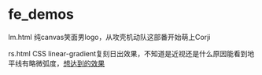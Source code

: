 # fe_demos
lm.html 纯canvas笑面男logo，从攻壳机动队这部番开始萌上Corji

rs.html CSS linear-gradient复刻日出效果，不知道是近视还是什么原因能看到地平线有略微弧度，[想达到的效果](http://photo.weibo.com/2382588143/wbphotos/large/mid/3892449065788338/pid/8e0368efgw1ewjepko55qj21kw0w0tf8)
